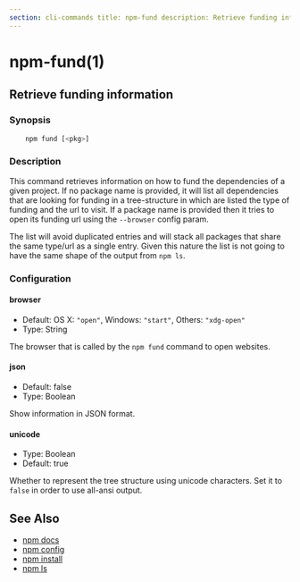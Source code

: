 ```yaml
---
section: cli-commands title: npm-fund description: Retrieve funding information
---
```


# npm-fund(1)

## Retrieve funding information

### Synopsis

```bash
    npm fund [<pkg>]
```

### Description

This command retrieves information on how to fund the dependencies of a given project. If no package name is provided,
it will list all dependencies that are looking for funding in a tree-structure in which are listed the type of funding
and the url to visit. If a package name is provided then it tries to open its funding url using the `--browser`
config param.

The list will avoid duplicated entries and will stack all packages that share the same type/url as a single entry. Given
this nature the list is not going to have the same shape of the output from `npm ls`.

### Configuration

#### browser

* Default: OS X: `"open"`, Windows: `"start"`, Others: `"xdg-open"`
* Type: String

The browser that is called by the `npm fund` command to open websites.

#### json

* Default: false
* Type: Boolean

Show information in JSON format.

#### unicode

* Type: Boolean
* Default: true

Whether to represent the tree structure using unicode characters. Set it to `false` in order to use all-ansi output.

## See Also

* [npm docs](/cli-commands/npm-docs)
* [npm config](/cli-commands/npm-config)
* [npm install](/cli-commands/npm-install)
* [npm ls](/cli-commands/npm-ls)

